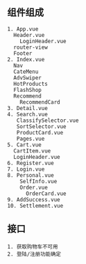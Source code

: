 ## 组件组成
    1. App.vue
      Header.vue
        LoginHeader.vue
      router-view
      Footer
    2. Index.vue
      Nav
      CateMenu
      AdvSwiper
      HotProducts
      FlashShop
      Recommend
        RecommendCard
    3. Detail.vue
    4. Search.vue
       ClassifySelector.vue
       SortSelector.vue
       ProductCard.vue
       Pages.vue
    5. Cart.vue
      CartItem.vue
      LoginHeader.vue
    6. Register.vue
    7. Login.vue
    8. Personal.vue
        SelfInfo.vue
        Order.vue
          OrderCard.vue
    9. AddSuccess.vue
    10. Settlement.vue

## 接口
    1. 获取购物车不可用 
    2. 登陆/注册功能确定